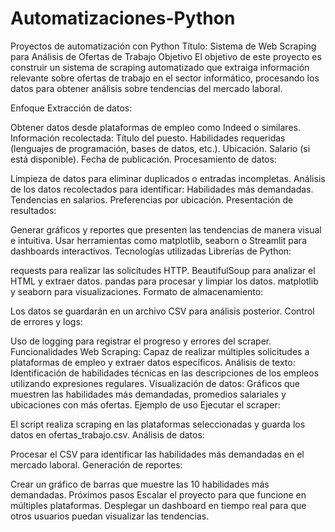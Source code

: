 # Automatizaciones-Python
Proyectos de automatización con Python
Título: Sistema de Web Scraping para Análisis de Ofertas de Trabajo
Objetivo
El objetivo de este proyecto es construir un sistema de scraping automatizado que extraiga información relevante sobre ofertas de trabajo en el sector informático, procesando los datos para obtener análisis sobre tendencias del mercado laboral.

Enfoque
Extracción de datos:

Obtener datos desde plataformas de empleo como Indeed o similares.
Información recolectada:
Título del puesto.
Habilidades requeridas (lenguajes de programación, bases de datos, etc.).
Ubicación.
Salario (si está disponible).
Fecha de publicación.
Procesamiento de datos:

Limpieza de datos para eliminar duplicados o entradas incompletas.
Análisis de los datos recolectados para identificar:
Habilidades más demandadas.
Tendencias en salarios.
Preferencias por ubicación.
Presentación de resultados:

Generar gráficos y reportes que presenten las tendencias de manera visual e intuitiva.
Usar herramientas como matplotlib, seaborn o Streamlit para dashboards interactivos.
Tecnologías utilizadas
Librerías de Python:

requests para realizar las solicitudes HTTP.
BeautifulSoup para analizar el HTML y extraer datos.
pandas para procesar y limpiar los datos.
matplotlib y seaborn para visualizaciones.
Formato de almacenamiento:

Los datos se guardarán en un archivo CSV para análisis posterior.
Control de errores y logs:

Uso de logging para registrar el progreso y errores del scraper.
Funcionalidades
Web Scraping:
Capaz de realizar múltiples solicitudes a plataformas de empleo y extraer datos específicos.
Análisis de texto:
Identificación de habilidades técnicas en las descripciones de los empleos utilizando expresiones regulares.
Visualización de datos:
Gráficos que muestren las habilidades más demandadas, promedios salariales y ubicaciones con más ofertas.
Ejemplo de uso
Ejecutar el scraper:

El script realiza scraping en las plataformas seleccionadas y guarda los datos en ofertas_trabajo.csv.
Análisis de datos:

Procesar el CSV para identificar las habilidades más demandadas en el mercado laboral.
Generación de reportes:

Crear un gráfico de barras que muestre las 10 habilidades más demandadas.
Próximos pasos
Escalar el proyecto para que funcione en múltiples plataformas.
Desplegar un dashboard en tiempo real para que otros usuarios puedan visualizar las tendencias.
